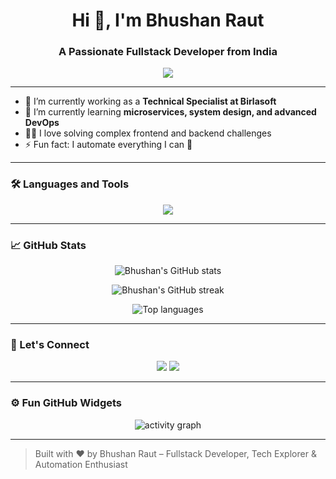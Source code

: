 <h1 align="center">Hi 👋, I'm Bhushan Raut</h1>
<h3 align="center">A Passionate Fullstack Developer from India</h3>

<p align="center">
  <img src="https://readme-typing-svg.demolab.com/?lines=Fullstack+Developer;Java+Spring+Boot+Expert;Node.js+%7C+React+%7C+Next.js;TypeScript+%7C+Tailwind+%7C+Docker+%7C+Kubernetes;Cloud+Native+Dev+on+AWS&font=Fira+Code&center=true&width=440&height=45&color=00f0ff&vCenter=true&pause=1000&size=22"/>
</p>

---

- 🔭 I’m currently working as a **Technical Specialist at Birlasoft**
- 🌱 I’m currently learning **microservices, system design, and advanced DevOps**
- 👨‍💻 I love solving complex frontend and backend challenges
- ⚡ Fun fact: I automate everything I can 🚀

---

### 🛠️ Languages and Tools

<p align="center">
  <img src="https://skillicons.dev/icons?i=html,css,js,ts,react,nextjs,nodejs,express,java,spring,tailwind,redux,postgres,mysql,mongodb,aws,docker,kubernetes,kafka,git,github,vscode" />
</p>

---

### 📈 GitHub Stats

<p align="center">
  <img src="https://github-readme-stats.vercel.app/api?username=bhushanraut&show_icons=true&theme=tokyonight" alt="Bhushan's GitHub stats" />
</p>

<p align="center">
  <img src="https://github-readme-streak-stats.herokuapp.com/?user=bhushanraut&theme=tokyonight" alt="Bhushan's GitHub streak"/>
</p>

<p align="center">
  <img src="https://github-readme-stats.vercel.app/api/top-langs/?username=bhushanraut&layout=compact&theme=tokyonight" alt="Top languages" />
</p>

---

### 🧠 Let's Connect

<p align="center">
  <a href="https://linkedin.com/in/bhushanraut" target="_blank"><img src="https://img.shields.io/badge/-LinkedIn-blue?style=for-the-badge&logo=linkedin&logoColor=white"></a>
  <a href="mailto:bhushanraut.dev@gmail.com" target="_blank"><img src="https://img.shields.io/badge/-Gmail-red?style=for-the-badge&logo=gmail&logoColor=white"></a>
</p>

---

### ⚙️ Fun GitHub Widgets

<p align="center">
  <img src="https://activity-graph.herokuapp.com/graph?username=bhushanraut&theme=tokyonight" alt="activity graph"/>
</p>

---

> Built with ❤️ by Bhushan Raut – Fullstack Developer, Tech Explorer & Automation Enthusiast
```
